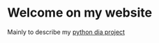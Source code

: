 # Welcome on my website

Mainly to describe my [python dia project](https://sosie-js.github.io/python-dia/)

